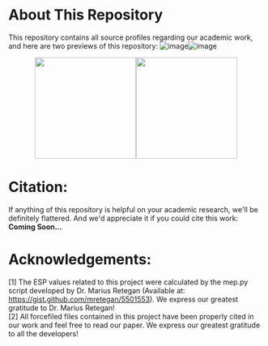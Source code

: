 # About This Repository
This repository contains all source profiles regarding our academic work, and here are two previews of this repository:
![image](./figures/1.png)![image](./figures/2.png)



<center class="half">
    <img src="./figures/1.png" width="200"/><img src="./figures/2.png" width="200"/>
</center>

# Citation:
If anything of this repository is helpful on your academic research, we'll be definitely flattered. And we'd appreciate it if you could cite this work:<br>
**Coming Soon...**

# Acknowledgements:
[1] The ESP values related to this project were calculated by the mep.py script developed by Dr. Marius Retegan (Available at: https://gist.github.com/mretegan/5501553). We express our greatest gratitude to Dr. Marius Retegan!<br>
[2] All forcefiled files contained in this project have been properly cited in our work and feel free to read our paper. We express our greatest gratitude to all the developers!
